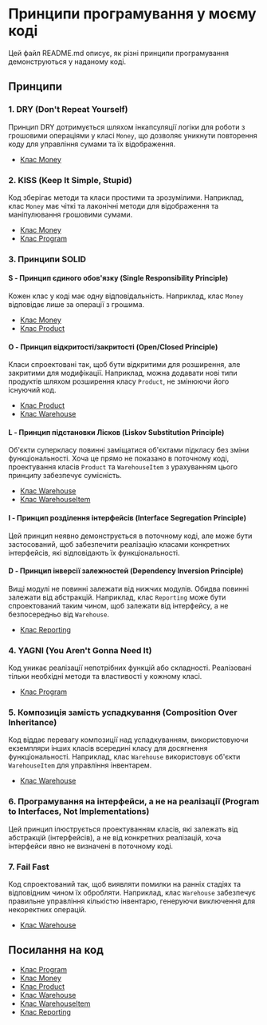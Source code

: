 # Принципи програмування у моєму коді

Цей файл README.md описує, як різні принципи програмування демонструються у наданому коді.

## Принципи

### 1. DRY (Don't Repeat Yourself)
Принцип DRY дотримується шляхом інкапсуляції логіки для роботи з грошовими операціями у класі `Money`, що дозволяє уникнути повторення коду для управління сумами та їх відображення.
- [Клас Money](lab-1/Task1/Task1/Money.cs)

### 2. KISS (Keep It Simple, Stupid)
Код зберігає методи та класи простими та зрозумілими. Наприклад, клас `Money` має чіткі та лаконічні методи для відображення та маніпулювання грошовими сумами.
- [Клас Money](lab-1/Task1/Task1/Money.cs)
- [Клас Program](lab-1/Task1/Task1/Program.cs#L14-L20)

### 3. Принципи SOLID

#### S - Принцип єдиного обов'язку (Single Responsibility Principle)
Кожен клас у коді має одну відповідальність. Наприклад, клас `Money` відповідає лише за операції з грошима.
- [Клас Money](lab-1/Task1/Task1/Money.cs)
- [Клас Product](lab-1/Task1/Task1/Product.cs)

#### O - Принцип відкритості/закритості (Open/Closed Principle)
Класи спроектовані так, щоб бути відкритими для розширення, але закритими для модифікації. Наприклад, можна додавати нові типи продуктів шляхом розширення класу `Product`, не змінюючи його існуючий код.
- [Клас Product](lab-1/Task1/Task1/Product.cs)
- [Клас Warehouse](lab-1/Task1/Task1/Warehouse.cs)

#### L - Принцип підстановки Лісков (Liskov Substitution Principle)
Об'єкти суперкласу повинні заміщатися об'єктами підкласу без зміни функціональності. Хоча це прямо не показано в поточному коді, проектування класів `Product` та `WarehouseItem` з урахуванням цього принципу забезпечує сумісність.
- [Клас Warehouse](lab-1/Task1/Task1/Warehouse.cs)
- [Клас WarehouseItem](lab-1/Task1/Task1/WarehouseItem.cs)

#### I - Принцип розділення інтерфейсів (Interface Segregation Principle)
Цей принцип неявно демонструється в поточному коді, але може бути застосований, щоб забезпечити реалізацію класами конкретних інтерфейсів, які відповідають їх функціональності.

#### D - Принцип інверсії залежностей (Dependency Inversion Principle)
Вищі модулі не повинні залежати від нижчих модулів. Обидва повинні залежати від абстракцій. Наприклад, клас `Reporting` може бути спроектований таким чином, щоб залежати від інтерфейсу, а не безпосередньо від `Warehouse`.
- [Клас Reporting](lab-1/Task1/Task1/Reporting.cs)

### 4. YAGNI (You Aren't Gonna Need It)
Код уникає реалізації непотрібних функцій або складності. Реалізовані тільки необхідні методи та властивості у кожному класі.
- [Клас Program](lab-1/Task1/Task1/Program.cs)

### 5. Композиція замість успадкування (Composition Over Inheritance)
Код віддає перевагу композиції над успадкуванням, використовуючи екземпляри інших класів всередині класу для досягнення функціональності. Наприклад, клас `Warehouse` використовує об'єкти `WarehouseItem` для управління інвентарем.
- [Клас Warehouse](lab-1/Task1/Task1/Warehouse.cs)

### 6. Програмування на інтерфейси, а не на реалізації (Program to Interfaces, Not Implementations)
Цей принцип ілюструється проектуванням класів, які залежать від абстракцій (інтерфейсів), а не від конкретних реалізацій, хоча інтерфейси явно не визначені в поточному коді.

### 7. Fail Fast
Код спроектований так, щоб виявляти помилки на ранніх стадіях та відповідним чином їх обробляти. Наприклад, клас `Warehouse` забезпечує правильне управління кількістю інвентарю, генеруючи виключення для некоректних операцій.
- [Клас Warehouse](lab-1/Task1/Task1/Warehouse.cs)

## Посилання на код

- [Клас Program](lab-1/Task1/Task1/Program.cs)
- [Клас Money](lab-1/Task1/Task1/Money.cs)
- [Клас Product](lab-1/Task1/Task1/Product.cs)
- [Клас Warehouse](lab-1/Task1/Task1/Warehouse.cs)
- [Клас WarehouseItem](lab-1/Task1/Task1/WarehouseItem.cs)
- [Клас Reporting](lab-1/Task1/Task1/Reporting.cs)
